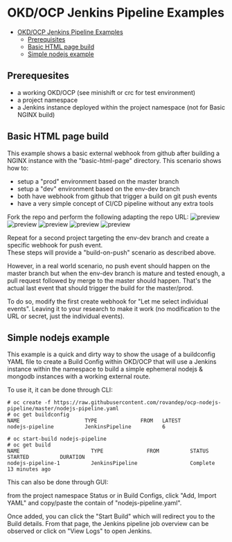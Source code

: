 # OKD/OCP Jenkins Pipeline Examples

- [OKD/OCP Jenkins Pipeline Examples](#okd-ocp-jenkins-pipeline-examples)
  * [Prerequisites](#prerequisites)
  * [Basic HTML page build](#basic-html-page-build)
  * [Simple nodejs example](#simple-nodejs-example)

## Prerequesites 

- a working OKD/OCP (see minishift or crc for test environment)
- a project namespace
- a Jenkins instance deployed within the project namespace (not for Basic NGINX build)

## Basic HTML page build 

This example shows a basic external webhook from github after building a NGINX instance with the
"basic-html-page" directory. 
This scenario shows how to:
- setup a "prod" environment based on the master branch
- setup a "dev" environment based on the env-dev branch
- both have webhook from github that trigger a build on git push events
- have a very simple concept of CI/CD pipeline without any extra tools

Fork the repo and perform the following adapting the repo URL:
![preview](https://raw.githubusercontent.com/rovandep/ocp-nodejs-pipeline/master/images/basic-html-page-01.gif)
![preview](https://raw.githubusercontent.com/rovandep/ocp-nodejs-pipeline/master/images/basic-html-page-02.gif)
![preview](https://raw.githubusercontent.com/rovandep/ocp-nodejs-pipeline/master/images/basic-html-page-03.gif)
![preview](https://raw.githubusercontent.com/rovandep/ocp-nodejs-pipeline/master/images/basic-html-page-04.gif)
![preview](https://raw.githubusercontent.com/rovandep/ocp-nodejs-pipeline/master/images/basic-html-page-05.gif)

Repeat for a second project targeting the env-dev branch and create a specific webhook for push event.  
These steps will provide a "build-on-push" scenario as described above.

However, in a real world scenario, no push event should happen on the master branch but when the env-dev branch
is mature and tested enough, a pull request followed by merge to the master should happen. 
That's the actual last event that should trigger the build for the master/prod.

To do so, modify the first create webhook for "Let me select individual events". Leaving it to your research to 
make it work (no modification to the URL or secret, just the individual events).

## Simple nodejs example

This example is a quick and dirty way to show the usage of a buildconfig YAML file to create a 
Build Config within OKD/OCP that will use a Jenkins instance within the namespace to build
a simple ephemeral nodejs & mongodb instances with a working external route. 

To use it, it can be done through CLI: 
``` 
# oc create -f https://raw.githubusercontent.com/rovandep/ocp-nodejs-pipeline/master/nodejs-pipeline.yaml
# oc get buildconfig
NAME                     TYPE              FROM   LATEST
nodejs-pipeline          JenkinsPipeline          6

# oc start-build nodejs-pipeline
# oc get build
NAME                       TYPE              FROM          STATUS     STARTED          DURATION
nodejs-pipeline-1          JenkinsPipeline                 Complete   13 minutes ago   
``` 

This can also be done through GUI:

from the project namespace Status or in Build Configs, click "Add, Import YAML" and copy/paste 
the contain of "nodejs-pipeline.yaml".

Once added, you can click the "Start Build" which will redirect you to the Build details. From that page,
the Jenkins pipeline job overview can be observed or click on "View Logs" to open Jenkins. 
